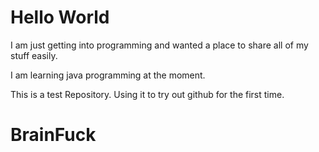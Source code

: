 # Hello World

I am just getting into programming and wanted a place to share 
all of my stuff easily. 

I am learning java programming at the moment.

This is a test Repository. Using it to try out github for the
first time. 
# BrainFuck
